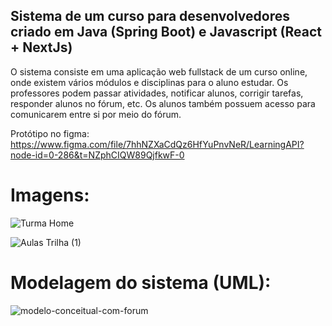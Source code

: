 ## Sistema de um curso para desenvolvedores criado em Java (Spring Boot) e Javascript (React + NextJs)

O sistema consiste em uma aplicação web fullstack de um curso online, onde existem vários módulos e disciplinas para o aluno estudar. Os professores podem passar atividades,
notificar alunos, corrigir tarefas, responder alunos no fórum, etc. Os alunos também possuem acesso para comunicarem entre si por meio do fórum. 

Protótipo no figma: https://www.figma.com/file/7hhNZXaCdQz6HfYuPnvNeR/LearningAPI?node-id=0-286&t=NZphCIQW89QjfkwF-0

# Imagens:

![Turma Home](https://user-images.githubusercontent.com/98703816/233697819-05341db7-76f9-4844-ab74-d4f0ee390875.png)

![Aulas Trilha (1)](https://user-images.githubusercontent.com/98703816/233698623-2d7fa685-f847-4e7c-8a52-ed682554e318.png)

# Modelagem do sistema (UML):

![modelo-conceitual-com-forum](https://user-images.githubusercontent.com/98703816/234083482-54fc6352-6613-4b23-b678-688fac4fc56f.png)




